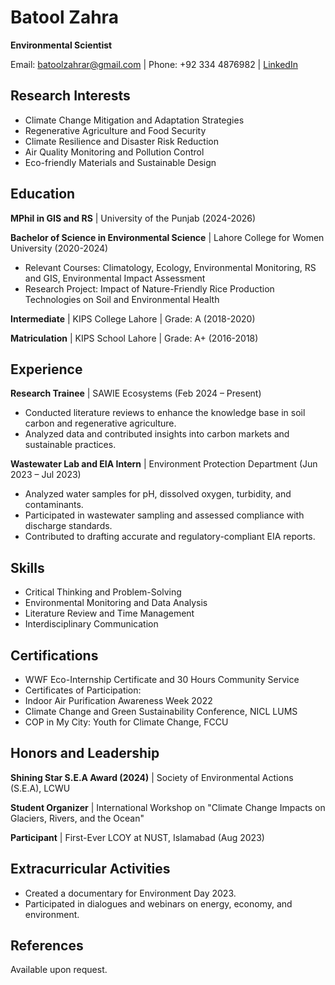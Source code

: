 # Batool Zahra

**Environmental Scientist** 

Email: [batoolzahrar@gmail.com](mailto:batoolzahrar@gmail.com) | Phone: +92 334 4876982 | [LinkedIn](https://www.linkedin.com/in/batool-zahra)

## **Research Interests**

- Climate Change Mitigation and Adaptation Strategies  
- Regenerative Agriculture and Food Security  
- Climate Resilience and Disaster Risk Reduction  
- Air Quality Monitoring and Pollution Control  
- Eco-friendly Materials and Sustainable Design  

## **Education**

**MPhil in GIS and RS** | University of the Punjab (2024-2026)  

**Bachelor of Science in Environmental Science** | Lahore College for Women University (2020-2024)  

- Relevant Courses: Climatology, Ecology, Environmental Monitoring, RS and GIS, Environmental Impact Assessment  
- Research Project: Impact of Nature-Friendly Rice Production Technologies on Soil and Environmental Health  


**Intermediate** | KIPS College Lahore | Grade: A (2018-2020) 

**Matriculation** | KIPS School Lahore | Grade: A+ (2016-2018)  

## **Experience**

**Research Trainee** | SAWIE Ecosystems (Feb 2024 – Present) 

- Conducted literature reviews to enhance the knowledge base in soil carbon and regenerative agriculture.  
- Analyzed data and contributed insights into carbon markets and sustainable practices.  

**Wastewater Lab and EIA Intern** | Environment Protection Department (Jun 2023 – Jul 2023)  

- Analyzed water samples for pH, dissolved oxygen, turbidity, and contaminants.  
- Participated in wastewater sampling and assessed compliance with discharge standards.  
- Contributed to drafting accurate and regulatory-compliant EIA reports.  


## **Skills**

- Critical Thinking and Problem-Solving  
- Environmental Monitoring and Data Analysis  
- Literature Review and Time Management  
- Interdisciplinary Communication  


## **Certifications**

- WWF Eco-Internship Certificate and 30 Hours Community Service  
- Certificates of Participation:  
- Indoor Air Purification Awareness Week 2022  
- Climate Change and Green Sustainability Conference, NICL LUMS  
- COP in My City: Youth for Climate Change, FCCU  


## **Honors and Leadership**

**Shining Star S.E.A Award (2024)** | Society of Environmental Actions (S.E.A), LCWU  

**Student Organizer** | International Workshop on "Climate Change Impacts on Glaciers, Rivers, and the Ocean"  

**Participant** | First-Ever LCOY at NUST, Islamabad (Aug 2023)  

## **Extracurricular Activities**

- Created a documentary for Environment Day 2023.  
- Participated in dialogues and webinars on energy, economy, and environment.


## **References**

Available upon request.
